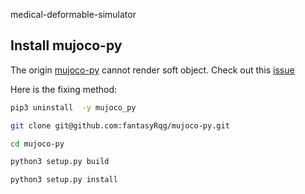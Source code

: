medical-deformable-simulator


## Install mujoco-py

The origin [mujoco-py](https://github.com/openai/mujoco-py) cannot render soft object. Check out this [issue](https://github.com/openai/mujoco-py/issues/373)

Here is the fixing method:

```sh
pip3 uninstall  -y mujoco_py

git clone git@github.com:fantasyRqg/mujoco-py.git

cd mujoco-py

python3 setup.py build

python3 setup.py install

```